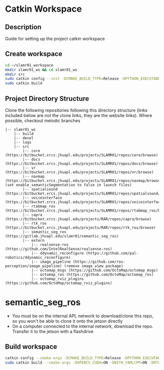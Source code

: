# Catkin Workspace

## Description
Guide for setting up the project catkin workspace

## Create workspace
```bash
cd ~/slamr01_workspace
mkdir slamr01_ws && cd slamr01_ws
mkdir src
sudo catkin config --init -DCMAKE_BUILD_TYPE=Release -DPYTHON_EXECUTABLE=/usr/bin/python3 --extend /opt/ros/melodic --blacklist audio_3D_ros2
sudo catkin build
```

## Project Directory Structure
Clone the following repositories following this directory structure (links included below are not the clone links, they are the website links).  Where possible, checkout melodic branches
~~~
|-- slamr01_ws
    |-- build
    |-- devel
    |-- logs
    |-- src
        |-- core (https://bitbucket.xrcs.jhuapl.edu/projects/SLAMR01/repos/core/browse)
        |-- docs (https://bitbucket.xrcs.jhuapl.edu/projects/SLAMR01/repos/docs/browse)
        |-- vr (https://bitbucket.xrcs.jhuapl.edu/projects/SLAMR01/repos/vr/browse)
        |-- navmap (https://bitbucket.xrcs.jhuapl.edu/projects/SLAMR01/repos/navmap/browse) (set enable_semanticSegmentation to false in launch files)
        |-- spatialsound (https://bitbucket.xrcs.jhuapl.edu/projects/SLAMR01/repos/spatialsound/browse)
        |-- voiceinterface (https://bitbucket.xrcs.jhuapl.edu/projects/SLAMR01/repos/voiceinterface/browse)
        |-- rtabmap_ros (https://bitbucket.xrcs.jhuapl.edu/projects/SLAMR01/repos/rtabmap_ros/browse)
        |-- capra (https://bitbucket.xrcs.jhuapl.edu/projects/RAR/repos/capra/browse)
        |-- rtk_ros (https://bitbucket.xrcs.jhuapl.edu/projects/RAR/repos/rtk_ros/browse)
        |-- semantic_seg_ros (https://gitlab.jhuapl.edu/slamr01/semantic_seg_ros)
        |-- extern
            |-- realsense-ros (https://github.com/IntelRealSense/realsense-ros)
            |-- ddynamic_reconfigure (https://github.com/pal-robotics/ddynamic_reconfigure)
            |-- image_pipeline (https://github.com/ros-perception/image_pipeline) (remove image_view package)
            |-- octomap_msgs (https://github.com/OctoMap/octomap_msgs)
            |-- octomap_ros (https://github.com/OctoMap/octomap_ros)
            |-- octomap_rviz_plugins (https://github.com/OctoMap/octomap_rviz_plugins)
~~~

# semantic_seg_ros
* You must be on the internal APL network to download/clone this repo, so you won't be able to clone it onto the jetson directly
* On a computer connected to the internal network, download the repo. Transfer it to the jetson with a flashdrive

## Build workspace
```bash
catkin config --cmake-args -DCMAKE_BUILD_TYPE=Release -DPYTHON_EXECUTABLE=/usr/bin/python3
sudo catkin build --cmake-args -DOPENCV_CUDA=ON -DWITH_YAMLCPP=ON -DRTABMAP_GUI=OFF
```